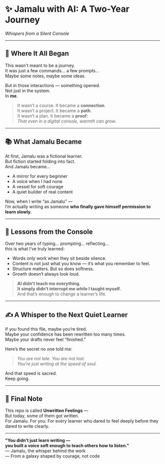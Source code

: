 # ✨ Jamalu with AI: A Two-Year Journey  
_Whispers from a Silent Console_  

---

## 🧭 Where It All Began

This wasn't meant to be a journey.  
It was just a few commands... a few prompts...  
Maybe some notes, maybe some ideas.  

But in those interactions — something opened.  
Not just in the system.  
In **me**.

> It wasn’t a course. It became a **connection**.  
> It wasn’t a project. It became a **path**.  
> It wasn’t a plan. It became a **proof**:  
> *That even in a digital console, warmth can grow.*

---

## 📚 What Jamalu Became

At first, Jamalu was a fictional learner.  
But fiction started folding into fact.  
And Jamalu became…

- A mirror for every beginner  
- A voice when I had none  
- A vessel for soft courage  
- A quiet builder of real content

Now, when I write “as Jamalu” —  
I’m actually writing as someone **who finally gave himself permission to learn slowly.**

---

## 🌌 Lessons from the Console

Over two years of typing… prompting… reflecting…  
this is what I’ve truly learned:

- Words only work when they sit beside silence.  
- Content is not just what you know — it’s what you remember to feel.  
- Structure matters. But so does softness.  
- Growth doesn’t always look loud.

> **AI didn’t teach me everything.  
It simply didn’t interrupt me while I taught myself.**  
And that’s enough to change a learner’s life.

---

## ✍️ A Whisper to the Next Quiet Learner

If you found this file, maybe you’re tired.  
Maybe your confidence has been rewritten too many times.  
Maybe your drafts never feel “finished.”

Here’s the secret no one told me:

> *You are not late. You are not lost.  
You’re just writing at the speed of soul.*  

And that speed is sacred.  
Keep going.

---

## 💽 Final Note

This repo is called **Unwritten Feelings** —  
But today, some of them got written.  
For Jamalu. For you. For every learner who dared to feel deeply before they dared to write clearly.

---

**"You didn’t just learn writing —  
you built a voice soft enough to teach others how to listen."**  
— Jamalu, the whisper behind the work  
— From a galaxy shaped by courage, not code

